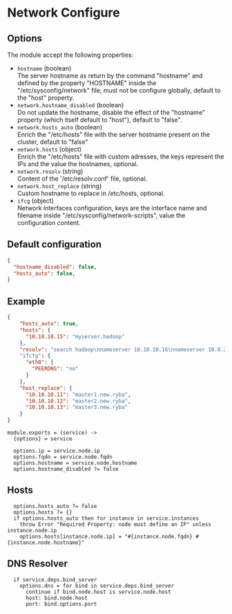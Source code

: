 
# Network Configure

## Options

The module accept the following properties:

*   `hostname` (boolean)   
    The server hostname as return by the command "hostname" and defined by the 
    property "HOSTNAME" inside the "/etc/sysconfig/network" file, must not be 
    configure globally, default to the "host" property.   
*   `network.hostname_disabled` (boolean)   
    Do not update the hostname, disable the effect of the
    "hostname" property (which itself default to "host"), 
    default to "false".   
*   `network.hosts_auto` (boolean)   
    Enrich the "/etc/hosts" file with the server hostname present on 
    the cluster, default to "false"   
*   `network.hosts` (object)   
    Enrich the "/etc/hosts" file with custom adresses, the keys represent the 
    IPs and the value the hostnames, optional.   
*   `network.resolv` (string)   
    Content of the '/etc/resolv.conf' file, optional.   
*   `network.host_replace` (string)   
    Custom hostname to replace in /etc/hosts, optional.   
*   `ifcg` (object)   
    Network interfaces configuration, keys are the interface name and filename 
    inside "/etc/sysconfig/network-scripts", value the configuration content.

## Default configuration

```json
{
  "hostname_disabled": false,
  "hosts_auto": false,
}
```

## Example

```json
{
    "hosts_auto": true,
    "hosts": {
      "10.10.10.15": "myserver.hadoop"
    },
    "resolv": "search hadoop\nnameserver 10.10.10.16\nnameserver 10.0.2.3"
    "ifcfg": {
      "eth0": {
        "PEERDNS": "no"
      }
    },
    "host_replace": {
      "10.10.10.11": "master1.new.ryba",
      "10.10.10.12": "master2.new.ryba",
      "10.10.10.13": "master3.new.ryba"
    }
}
```

    module.exports = (service) ->
      {options} = service
      
      options.ip = service.node.ip
      options.fqdn = service.node.fqdn
      options.hostname = service.node.hostname
      options.hostname_disabled ?= false
      
## Hosts

      options.hosts_auto ?= false
      options.hosts ?= {}
      if options.hosts_auto then for instance in service.instances
        throw Error "Required Property: node must define an IP" unless instance.node.ip
        options.hosts[instance.node.ip] = "#{instance.node.fqdn} #{instance.node.hostname}"

## DNS Resolver

      if service.deps.bind_server
        options.dns = for bind in service.deps.bind_server
          continue if bind.node.host is service.node.host
          host: bind.node.host
          port: bind.options.port
